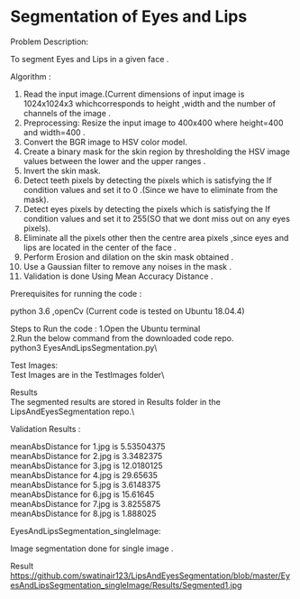 # Segmentation of Eyes and Lips

Problem Description:

To segment Eyes and Lips in a given face .

Algorithm :
1. Read the input image.(Current dimensions of input image is 1024x1024x3 whichcorresponds to height ,width and the number of channels of the image .
2. Preprocessing: Resize the input image to 400x400 where height=400 and width=400 .
3. Convert the BGR image to HSV color model.
4. Create a binary mask for the skin region by thresholding the HSV image values between the lower and the upper ranges .
5. Invert the skin mask.
6. Detect teeth pixels by detecting the pixels which is satisfying the If condition values and set it to 0 .(Since we have to eliminate from the mask).
7. Detect eyes pixels by detecting the pixels which is satisfying the If condition values and set it to 255(SO that we dont miss out on any eyes pixels).
8. Eliminate all the pixels other then the centre area pixels ,since eyes and lips are located in the center of the face .
9. Perform Erosion and dilation on the skin mask obtained .
10. Use a Gaussian filter to remove any noises in the mask .
11. Validation is done Using Mean Accuracy Distance .
 
Prerequisites for running the code :

python 3.6 ,openCv
(Current code is tested on Ubuntu 18.04.4)

Steps to Run the code :
1.Open the Ubuntu terminal\
2.Run the below command from the downloaded code repo.\
  python3 EyesAndLipsSegmentation.py\

Test Images:\
Test Images are in the TestImages folder\

Results\
The segmented results are stored in Results folder in the LipsAndEyesSegmentation repo.\

Validation Results :

meanAbsDistance for 1.jpg is 5.53504375\
meanAbsDistance for 2.jpg is 3.3482375\
meanAbsDistance for 3.jpg is 12.0180125\
meanAbsDistance for 4.jpg is 29.65635\
meanAbsDistance for 5.jpg is 3.6148375\
meanAbsDistance for 6.jpg is 15.61645\
meanAbsDistance for 7.jpg is 3.8255875\
meanAbsDistance for 8.jpg is 1.888025

EyesAndLipsSegmentation_singleImage:

Image segmentation done for single image .

Result\
https://github.com/swatinair123/LipsAndEyesSegmentation/blob/master/EyesAndLipsSegmentation_singleImage/Results/Segmented1.jpg

